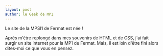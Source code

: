 ```yaml
---
layout: post
author: le Geek de MP1
---
```


Le site de la MPSI1 de Fermat est née !

Après m'être replongé dans mes souvenirs de HTML et de CSS, j'ai fait surgir un site internet pour la MP1 de Fermat. Mais, il est loin d'être fini alors dites-moi ce que vous en pensez.
